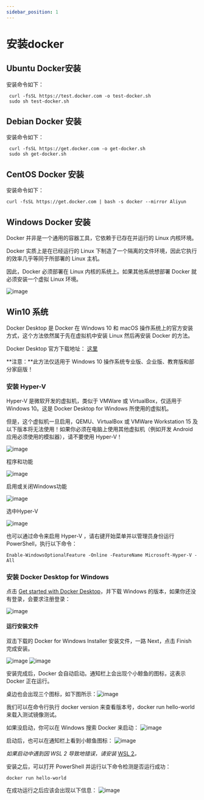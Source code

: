 ```yaml
---
sidebar_position: 1
---
```


# 安装docker

## Ubuntu Docker安装

安装命令如下：

```
 curl -fsSL https://test.docker.com -o test-docker.sh
 sudo sh test-docker.sh
```

## Debian Docker 安装

安装命令如下：

```
 curl -fsSL https://get.docker.com -o get-docker.sh
 sudo sh get-docker.sh
```

## CentOS Docker 安装

安装命令如下：

```
curl -fsSL https://get.docker.com | bash -s docker --mirror Aliyun
```

## Windows Docker 安装

Docker 并非是一个通用的容器工具，它依赖于已存在并运行的 Linux 内核环境。

Docker 实质上是在已经运行的 Linux 下制造了一个隔离的文件环境，因此它执行的效率几乎等同于所部署的 Linux 主机。

因此，Docker 必须部署在 Linux 内核的系统上。如果其他系统想部署 Docker 就必须安装一个虚拟 Linux 环境。

![image](./img/docker-0001.png)

## Win10 系统

Docker Desktop 是 Docker 在 Windows 10 和 macOS 操作系统上的官方安装方式，这个方法依然属于先在虚拟机中安装 Linux 然后再安装 Docker 的方法。

Docker Desktop 官方下载地址： [这里](https://docs.docker.com/desktop/install/windows-install/)

**注意：**此方法仅适用于 Windows 10 操作系统专业版、企业版、教育版和部分家庭版！

### 安装 Hyper-V

Hyper-V 是微软开发的虚拟机，类似于 VMWare 或 VirtualBox，仅适用于 Windows 10。这是 Docker Desktop for Windows 所使用的虚拟机。

但是，这个虚拟机一旦启用，QEMU、VirtualBox 或 VMWare Workstation 15 及以下版本将无法使用！如果你必须在电脑上使用其他虚拟机（例如开发 Android 应用必须使用的模拟器），请不要使用 Hyper-V！

![image](./img/docker-0002.png)

程序和功能

![image](./img/docker-0003.png)

启用或关闭Windows功能

![image](./img/docker-0004.png)

选中Hyper-V

![image](./img/docker-0005.png)

也可以通过命令来启用 Hyper-V ，请右键开始菜单并以管理员身份运行 PowerShell，执行以下命令：

```shell
Enable-WindowsOptionalFeature -Online -FeatureName Microsoft-Hyper-V -All
```

### 安装 Docker Desktop for Windows

点击 [Get started with Docker Desktop](https://docs.docker.com/desktop/install/windows-install/)，并下载 Windows 的版本，如果你还没有登录，会要求注册登录：

![image](./img/docker-0006.png)

#### 运行安装文件

双击下载的 Docker for Windows Installer 安装文件，一路 Next，点击 Finish 完成安装。

![image](./img/docker-0007.png)
![image](./img/docker-0008.png)

安装完成后，Docker 会自动启动。通知栏上会出现个小鲸鱼的图标，这表示 Docker 正在运行。

桌边也会出现三个图标，如下图所示：![image](./img/docker-0009.png)

我们可以在命令行执行 docker version 来查看版本号，docker run hello-world 来载入测试镜像测试。

如果没启动，你可以在 Windows 搜索 Docker 来启动：
![image](./img/docker-0010.png)

启动后，也可以在通知栏上看到小鲸鱼图标：
![image](./img/docker-0011.png)

*如果启动中遇到因 WSL 2 导致地错误，请安装* [WSL 2](https://docs.microsoft.com/zh-cn/windows/wsl/install-win10)*。*

安装之后，可以打开 PowerShell 并运行以下命令检测是否运行成功：

```shell
docker run hello-world
```

在成功运行之后应该会出现以下信息：
![image](./img/docker-0012.png)
